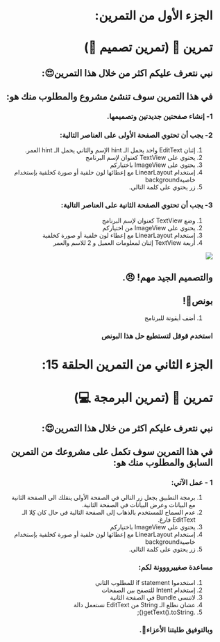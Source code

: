 <div dir="rtl">
  
  # الجزء الأول من التمرين:
# تمرين 💪 (تمرين تصميم 🤩)
## نبي نتعرف عليكم اكثر من خلال هذا التمرين😍: 
## في هذا التمرين سوف تنشئ مشروع والمطلوب منك هو:
### 1- إنشاء صفحتين جديدتين وتصميمها.
### 2- يجب أن تحتوي الصفحة الأولى على العناصر التالية:
  
1) إثنان EditText واحد يحمل الـ hint الإسم والثاني يحمل الـ hint العمر.
2) يحتوي على TextView كعنوان لإسم البرنامج
3) يحتوي على ImageView باختياركم
4) إستخدام LinearLayout مع إعطائها لون خلفية أو صورة كخلفية بإستخدام خاصيةbackground
5) زر يحتوي على كلمة التالي.
  
###  3- يجب أن تحتوي الصفحة الثانية على العناصر التالية:
  
1) وضع TextView كعنوان لإسم البرنامج
2) يحتوي على ImageView من اختياركم
3) إستخدام LinearLayout مع إعطاء لون خلفية أو صورة كخلفية
4) أربعة TextView إثنان لمعلومات العميل و 2 للاسم والعمر
  <img src="https://cdn.discordapp.com/attachments/740224779730157638/951868894803538040/unknown.png"/>
  
  ## والتصميم الجيد مهم! 😠.
  
  ## بونص🤩!
1) أضف أيقونة للبرنامج 	         
  ###   استخدم قوقل لتستطيع حل هذا البونص
  
  
  # الجزء الثاني من التمرين الحلقة 15: 
  
  
# تمرين 💪 (تمرين البرمجة  💻)
## نبي نتعرف عليكم اكثر من خلال هذا التمرين😍: 
## في هذا التمرين سوف تكمل على مشروعك من التمرين السابق والمطلوب منك هو:
### 1 - عمل الآتي:
  
1) برمجة التطبيق بجعل زر التالي في الصفحة الأولى ينقلك الى الصفحة الثانية مع البيانات وعرض البيانات في الصفحة الثانية.
2) عدم السماح للمستخدم بالذهاب إلى الصفحة التالية في حال كان كِلا الـ EditText فارغ.
3) يحتوي على ImageView باختياركم
4) إستخدام LinearLayout مع إعطائها لون خلفية أو صورة كخلفية بإستخدام خاصيةbackground
5) زر يحتوي على كلمة التالي.
  
###  مساعدة صغييرووونة لكم:
  
1) استخدموا if statement للمطلوب الثاني
2) إستخدام Intent للتصفح بين الصفحات
3) لاتنسى Bundle في الصفحة الثانية
4) عشان نطلع الـ String من EditText نستعمل دالة 
 5) .getText().toString();

 
### وبالتوفيق طلبتنا الأعزاء🤗. 

</div>
